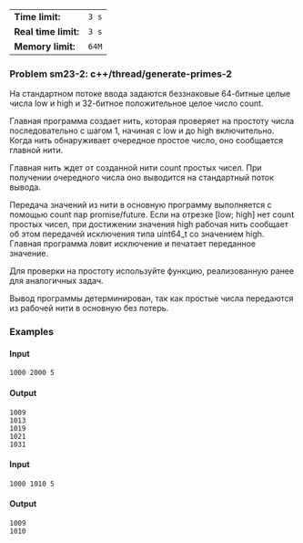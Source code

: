 |                      |       |
|----------------------|-------|
| **Time limit:**      | `3 s` |
| **Real time limit:** | `3 s` |
| **Memory limit:**    | `64M` |


### Problem sm23-2: c++/thread/generate-primes-2

На стандартном потоке ввода задаются беззнаковые 64-битные целые
числа low и high и 32-битное положительное целое число count.

Главная программа создает нить, которая проверяет на простоту
числа последовательно с шагом 1, начиная с low и до high
включительно. Когда нить обнаруживает очередное простое число,
оно сообщается главной нити.

Главная нить ждет от созданной нити count простых чисел. При
получении очередного числа оно выводится на стандартный поток
вывода.

Передача значений из нити в основную программу выполняется с
помощью count пар promise/future. Если на отрезке [low; high] нет
count простых чисел, при достижении значения high рабочая нить
сообщает об этом передачей исключения типа uint64_t со значением
high. Главная программа ловит исключение и печатает переданное
значение.

Для проверки на простоту используйте функцию, реализованную ранее
для аналогичных задач.

Вывод программы детерминирован, так как простые числа передаются
из рабочей нити в основную без потерь.

### Examples

#### Input

    
    
    1000 2000 5

#### Output

    
    
    1009
    1013
    1019
    1021
    1031

#### Input

    
    
    1000 1010 5

#### Output

    
    
    1009
    1010

